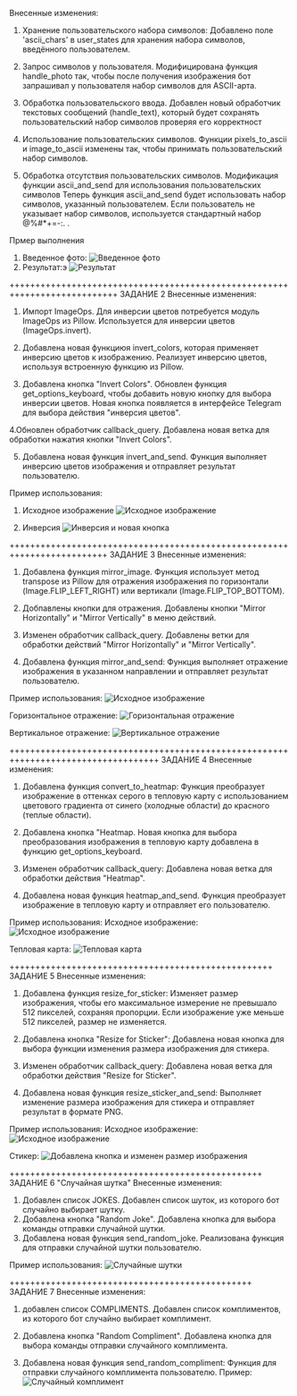 Внесенные изменения:
1. Хранение пользовательского набора символов:
Добавлено поле 'ascii_chars' в user_states для хранения набора символов, введённого пользователем.

2. Запрос символов у пользователя.
Модифицирована функция handle_photo так, чтобы после получения изображения бот запрашивал у пользователя набор символов для ASCII-арта.

3. Обработка пользовательского ввода.
Добавлен новый обработчик текстовых сообщений (handle_text), который будет сохранять пользовательский набор символов проверяя его корректност

4. Использование пользовательских символов.
Функции pixels_to_ascii и image_to_ascii изменены так, чтобы принимать пользовательский набор символов.

5. Обработка отсутствия пользовательских символов.
Модификация функции ascii_and_send для использования пользовательских символов
Теперь функция ascii_and_send будет использовать набор символов, указанный пользователем.
Если пользователь не указывает набор символов, используется стандартный набор @%#*+=-:. .

Прмер выполнения
1. Введенное фото:
 ![Введенное фото](https://github.com/user-attachments/assets/54623512-f585-4d72-8ec4-ac04e9810128)
2. Результат:э
   ![Результат](https://github.com/user-attachments/assets/e0712c4b-89af-4143-b3cc-64506b4857ff)

 +++++++++++++++++++++++++++++++++++++++++++++++++++++++++++++++++++++++++++
 ЗАДАНИЕ 2
Внесенные изменения:
1. Импорт ImageOps. Для инверсии цветов потребуется модуль ImageOps из Pillow.
Используется для инверсии цветов (ImageOps.invert).

2. Добавлена новая функциюя invert_colors, которая применяет инверсию цветов к изображению.
Реализует инверсию цветов, используя встроенную функцию из Pillow.

3. Добавлена кнопка "Invert Colors".
Обновлен функция get_options_keyboard, чтобы добавить новую кнопку для выбора инверсии цветов. Новая кнопка появляется в интерфейсе Telegram для выбора действия "инверсия цветов".

4.Обновлен обработчик callback_query.
Добавлена новая ветка для обработки нажатия кнопки "Invert Colors".

5. Добавлена новая функция invert_and_send.
Функция выполняет инверсию цветов изображения и отправляет результат пользователю.

Пример использования:
1. Исходное изображение
![Исходное изображение](https://github.com/user-attachments/assets/c6689f77-79d0-460b-ae2c-9c672fc6f83c)

2. Инверсия
![Инверсия и новая кнопка](https://github.com/user-attachments/assets/ecfc0337-fde1-4e02-b675-3d6005d65853)

+++++++++++++++++++++++++++++++++++++++++++++++++++++++++++++++++++++++++
ЗАДАНИЕ 3
Внесенные изменения:
1. Добавлена функция mirror_image.
  Функция использует метод transpose из Pillow для отражения изображения по горизонтали (Image.FLIP_LEFT_RIGHT) или вертикали (Image.FLIP_TOP_BOTTOM).

2. Добпавлены кнопки для отражения.
 Добавлены кнопки "Mirror Horizontally" и "Mirror Vertically" в меню действий.

3. Изменен обработчик callback_query.
   Добавлены ветки для обработки действий "Mirror Horizontally" и "Mirror Vertically".

4. Добавлена функция mirror_and_send:
   Функция выполняет отражение изображения в указанном направлении и отправляет результат пользователю.

Пример использования:
![Исходное изображение](https://github.com/user-attachments/assets/6fbfccc9-77f1-4316-a3c5-d4d7bc13308d)

Горизонтальное отражение:
![Горизонтальная отражение](https://github.com/user-attachments/assets/2ba9775d-f1b1-4e62-b947-9cd226816670)

Вертикальное отражение:
![Вертикальное отражение](https://github.com/user-attachments/assets/1b2ea326-3ff7-4c59-af53-a526334fc135)


+++++++++++++++++++++++++++++++++++++++++++++++++++++++++++++++++++++++++++++++++++
ЗАДАНИЕ 4
Внесенные изменения:

1. Добавлена функция convert_to_heatmap:
  Функция преобразует изображение в оттенках серого в тепловую карту с использованием цветового градиента от синего (холодные области) до красного (теплые области).

2. Добавлена кнопка "Heatmap. 
  Новая кнопка для выбора преобразования изображения в тепловую карту добавлена в функцию get_options_keyboard.

3. Изменен обработчик callback_query:
    Добавлена новая ветка для обработки действия "Heatmap".

4. Добавлена новая функция heatmap_and_send.
    Функция преобразует изображение в тепловую карту и отправляет его пользователю.

Пример использования:
Исходное изображение:
![Исходное изображение](https://github.com/user-attachments/assets/d74617d1-68d2-4469-a5f6-b71b365abe81)

Тепловая карта:
![Тепловая карта](https://github.com/user-attachments/assets/be348016-b5ea-458b-b91e-367e169c3893)

+++++++++++++++++++++++++++++++++++++++++++++++++++
ЗАДАНИЕ 5
Внесенные изменения:

1. Добавлена функция resize_for_sticker:
Изменяет размер изображения, чтобы его максимальное измерение не превышало 512 пикселей, сохраняя пропорции.
Если изображение уже меньше 512 пикселей, размер не изменяется.

2. Добавлена кнопка "Resize for Sticker":
Добавлена новая кнопка для выбора функции изменения размера изображения для стикера.

3. Изменен обработчик callback_query:
Добавлена новая ветка для обработки действия "Resize for Sticker".

4. Добавлена новая функция resize_sticker_and_send:
Выполняет изменение размера изображения для стикера и отправляет результат в формате PNG.

Пример использования:
Исходное изображение:
![Исходное изображение](https://github.com/user-attachments/assets/9635ad99-cbe6-4fda-a066-de54f9263eaf)

Стикер:
![Добавлена кнопка и изменен размер изображения](https://github.com/user-attachments/assets/1a80870c-7271-4e3e-b75f-c76bddacb64c)

+++++++++++++++++++++++++++++++++++++++++++++++++
ЗАДАНИЕ 6 "Случайная шутка"
Внесенные изменения:
1. Добавлен список JOKES.
      Добавлен список шуток, из которого бот случайно выбирает шутку.
2. Добавлена кнопка  "Random Joke".
     Добавлена кнопка для выбора команды отправки случайной шутки.
3. Добавлена новая функция send_random_joke.
   Реализована функция для отправки случайной шутки пользователю.

Пример использования:
![Случайные шутки](https://github.com/user-attachments/assets/9994ed2e-0914-422a-a36d-93b9e1423629)

+++++++++++++++++++++++++++++++++++++++++++++++
ЗАДАНИЕ 7
Внесенные изменения:
1. добавлен список COMPLIMENTS.
  Добавлен список комплиментов, из которого бот случайно выбирает комплимент.

2. Добавлена кнопка "Random Compliment".
  Добавлена кнопка для выбора команды отправки случайного комплимента.

3. Добавлена новая функция send_random_compliment:
   Функция для отправки случайного комплимента пользователю.
Пример:
![Случайный комплимент](https://github.com/user-attachments/assets/9f3e78b2-3cbf-403a-a616-6a1e92d12d0c)











